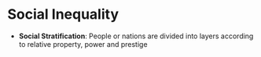 # Social Inequality

* **Social Stratification**: People or nations are divided into layers according to relative property, power and prestige 